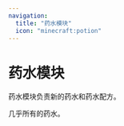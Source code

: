 ```yaml
---
navigation:
  title: "药水模块"
  icon: "minecraft:potion"
---
```


# 药水模块

药水模块负责新的药水和药水配方。

几乎所有的药水。

<SubPages />